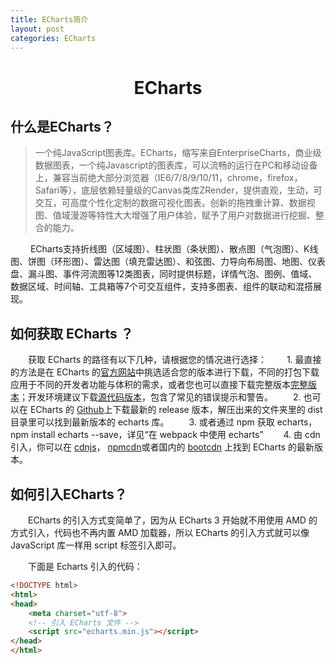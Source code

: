 ```yaml
---
title: ECharts简介
layout: post
categories: ECharts
---
```



# <center>ECharts</center>

## 什么是ECharts？

> 一个纯JavaScript图表库。ECharts，缩写来自EnterpriseCharts，商业级数据图表，一个纯Javascript的图表库，可以流畅的运行在PC和移动设备上，兼容当前绝大部分浏览器（IE6/7/8/9/10/11，chrome，firefox，Safari等），底层依赖轻量级的Canvas类库ZRender，提供直观，生动，可交互，可高度个性化定制的数据可视化图表。创新的拖拽重计算、数据视图、值域漫游等特性大大增强了用户体验，赋予了用户对数据进行挖掘、整合的能力。


&emsp;&emsp; ECharts支持折线图（区域图）、柱状图（条状图）、散点图（气泡图）、K线图、饼图（环形图）、雷达图（填充雷达图）、和弦图、力导向布局图、地图、仪表盘、漏斗图、事件河流图等12类图表，同时提供标题，详情气泡、图例、值域、数据区域、时间轴、工具箱等7个可交互组件，支持多图表、组件的联动和混搭展现。

## 如何获取 ECharts ？
&emsp;&emsp;获取 ECharts 的路径有以下几种，请根据您的情况进行选择：
&emsp;&emsp;1. 最直接的方法是在 ECharts 的[官方网站](http://echarts.baidu.com/download.html)中挑选适合您的版本进行下载，不同的打包下载应用于不同的开发者功能与体积的需求，或者您也可以直接下载完整版本[完整版本](http://echarts.baidu.com/dist/echarts.min.js)；开发环境建议下载[源代码版本](http://echarts.baidu.com/dist/echarts.js)，包含了常见的错误提示和警告。
&emsp;&emsp;2. 也可以在 ECharts 的 [Github](https://github.com/echarts)上下载最新的 release 版本，解压出来的文件夹里的 dist 目录里可以找到最新版本的 echarts 库。
&emsp;&emsp;3. 或者通过 npm 获取 echarts，npm install echarts --save，详见“在 webpack 中使用 echarts”
&emsp;&emsp;4. 由 cdn 引入，你可以在 [cdnjs](https://cdnjs.com/libraries/echarts)， [npmcdn](https://npmcdn.com/echarts@latest/dist/)或者国内的 [bootcdn](http://www.bootcdn.cn/echarts/) 上找到 ECharts 的最新版本。

## 如何引入ECharts？
&emsp;&emsp;ECharts 的引入方式变简单了，因为从 ECharts 3 开始就不用使用 AMD 的方式引入，代码也不再内置 AMD 加载器，所以 ECharts 的引入方式就可以像 JavaScript 库一样用 script 标签引入即可。

&emsp;&emsp;下面是 Echarts 引入的代码：


```html
<!DOCTYPE html>
<html>
<head>
    <meta charset="utf-8">
    <!-- 引入 ECharts 文件 -->
    <script src="echarts.min.js"></script>
</head>
</html>
```

